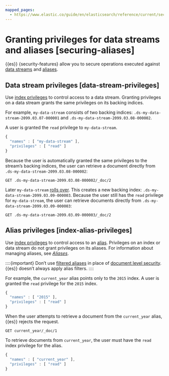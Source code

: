 ```yaml
---
mapped_pages:
  - https://www.elastic.co/guide/en/elasticsearch/reference/current/securing-aliases.html
---
```


# Granting privileges for data streams and aliases [securing-aliases]

{{es}} {security-features} allow you to secure operations executed against [data streams](../../../manage-data/data-store/index-types/data-streams.md) and [aliases](../../../manage-data/data-store/aliases.md).

## Data stream privileges [data-stream-privileges]

Use [index privileges](elasticsearch-privileges.md#privileges-list-indices) to control access to a data stream. Granting privileges on a data stream grants the same privileges on its backing indices.

For example, `my-data-stream` consists of two backing indices: `.ds-my-data-stream-2099.03.07-000001` and `.ds-my-data-stream-2099.03.08-000002`.

A user is granted the `read` privilege to `my-data-stream`.

```js
{
  "names" : [ "my-data-stream" ],
  "privileges" : [ "read" ]
}
```

Because the user is automatically granted the same privileges to the stream’s backing indices, the user can retrieve a document directly from `.ds-my-data-stream-2099.03.08-000002`:

```console
GET .ds-my-data-stream-2099.03.08-000002/_doc/2
```

Later `my-data-stream` [rolls over](../../../manage-data/data-store/index-types/use-data-stream.md#manually-roll-over-a-data-stream). This creates a new backing index: `.ds-my-data-stream-2099.03.09-000003`. Because the user still has the `read` privilege for `my-data-stream`, the user can retrieve documents directly from `.ds-my-data-stream-2099.03.09-000003`:

```console
GET .ds-my-data-stream-2099.03.09-000003/_doc/2
```


## Alias privileges [index-alias-privileges]

Use [index privileges](elasticsearch-privileges.md#privileges-list-indices) to control access to an [alias](../../../manage-data/data-store/aliases.md). Privileges on an index or data stream do not grant privileges on its aliases. For information about managing aliases, see [*Aliases*](../../../manage-data/data-store/aliases.md).

::::{important} 
Don’t use [filtered aliases](../../../manage-data/data-store/aliases.md#filter-alias) in place of [document level security](controlling-access-at-document-field-level.md). {{es}} doesn’t always apply alias filters.
::::


For example, the `current_year` alias points only to the `2015` index. A user is granted the `read` privilege for the `2015` index.

```js
{
  "names" : [ "2015" ],
  "privileges" : [ "read" ]
}
```

When the user attempts to retrieve a document from the `current_year` alias, {{es}} rejects the request.

```console
GET current_year/_doc/1
```

To retrieve documents from `current_year`, the user must have the `read` index privilege for the alias.

```js
{
  "names" : [ "current_year" ],
  "privileges" : [ "read" ]
}
```


